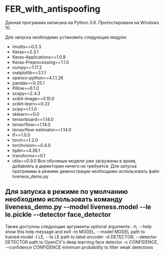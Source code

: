 # FER_with_antispoofing
Данная программа написана на Python 3.6. Протестирована на  Windows 10.

Для запуска необходимо установить следующие модули:
  * imutils==0.5.3
  * Keras==2.3.1
  * Keras-Applications==1.0.8
  * Keras-Preprocessing==1.1.0
  * numpy==1.17.2
  * matplotlib==3.1.1
  * opencv-python==4.1.1.26
  * pandas==0.25.1
  * Pillow==6.1.0
  * scapy==2.4.3
  * scikit-image==0.15.0
  * scikit-learn==0.22
  * scipy==1.1.0
  * sklearn==0.0
  * tensorboard==1.14.0
  * tensorflow==1.14.0
  * tensorflow-estimator==1.14.0
  * tf==1.0.0
  * torch==1.2.0
  * torchvision==0.4.0
  * tqdm==4.36.1
  * transforms==0.1
  * utils==0.9.0
Все обученые модели уже загружены в архив, добавлять в директории ничего не требуется.
Для запуска программы в режиме демонстрации необходимо использовать файл liveness_demo.py
## Для запуска в режиме по умолчанию необходимо использовать команду liveness_demo.py --model liveness.model --le le.pickle --detector face_detector 
  Также доступны следующие аргументы
    optional arguments:
      -h, --help            show this help message and exit
      -m MODEL, --model MODEL
                            path to trained model
      -l LE, --le LE        path to label encoder
      -d DETECTOR, --detector DETECTOR
                            path to OpenCV's deep learning face detector
      -c CONFIDENCE, --confidence CONFIDENCE
                            minimum probability to filter weak detections
                            

